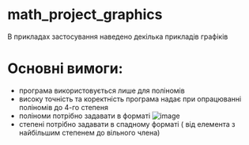 # math_project_graphics
В прикладах застосування наведено декілька прикладів графіків
# Основні вимоги:
- програма використовується лише для поліномів
- високу точність та коректність програма надає при опрацюванні поліномів до 4-го степеня
- поліноми потрібно задавати в форматі ![image](https://user-images.githubusercontent.com/86052333/148279675-1a5b1ad2-0f05-457e-8531-fb18e6ead645.png)
- степені потрібно задавати в спадному форматі ( від елемента з найбільшим степенем до вільного члена)
